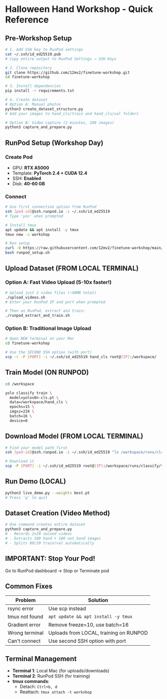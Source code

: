 # Halloween Hand Workshop - Quick Reference

## Pre-Workshop Setup
```bash
# 1. Add SSH key to RunPod settings
cat ~/.ssh/id_ed25519.pub
# Copy entire output to RunPod Settings → SSH Keys

# 2. Clone repository
git clone https://github.com/12mv2/finetune-workshop.git
cd finetune-workshop

# 3. Install dependencies
pip install -r requirements.txt

# 4. Create dataset
# Option A: Manual photos
python3 create_dataset_structure.py
# Add your images to hand_cls/train and hand_cls/val folders

# Option B: Video capture (2 minutes, 200 images)
python3 capture_and_prepare.py
```

## RunPod Setup (Workshop Day)

### Create Pod
- GPU: **RTX A5000**
- Template: **PyTorch 2.4 + CUDA 12.4**
- SSH: **Enabled**
- Disk: **40-60 GB**

### Connect
```bash
# Use first connection option from RunPod
ssh [pod-id]@ssh.runpod.io -i ~/.ssh/id_ed25519
# Type 'yes' when prompted

# Install tmux
apt update && apt install -y tmux
tmux new -s workshop

# Run setup
curl -O https://raw.githubusercontent.com/12mv2/finetune-workshop/main/runpod_setup.sh
bash runpod_setup.sh
```

## Upload Dataset (FROM LOCAL TERMINAL)

### Option A: Fast Video Upload (5-10x faster!)
```bash
# Upload just 2 video files (~40MB total)
./upload_videos.sh
# Enter your RunPod IP and port when prompted

# Then on RunPod, extract and train:
./runpod_extract_and_train.sh
```

### Option B: Traditional Image Upload
```bash
# Open NEW terminal on your Mac
cd finetune-workshop

# Use the SECOND SSH option (with port)
scp -r -P [PORT] -i ~/.ssh/id_ed25519 hand_cls root@[IP]:/workspace/
```

## Train Model (ON RUNPOD)
```bash
cd /workspace

yolo classify train \
  model=yolov8n-cls.pt \
  data=/workspace/hand_cls \
  epochs=15 \
  imgsz=224 \
  batch=16 \
  device=0
```

## Download Model (FROM LOCAL TERMINAL)
```bash
# Find your model path first
ssh [pod-id]@ssh.runpod.io -i ~/.ssh/id_ed25519 "ls /workspace/runs/classify/*/weights/"

# Download it
scp -P [PORT] -i ~/.ssh/id_ed25519 root@[IP]:/workspace/runs/classify/train/weights/best.pt ./
```

## Run Demo (LOCAL)
```bash
python3 live_demo.py --weights best.pt
# Press 'q' to quit
```

## Dataset Creation (Video Method)
```bash
# One command creates entire dataset
python3 capture_and_prepare.py
# - Records 2x20 second videos
# - Extracts 100 hand + 100 not_hand images
# - Splits 80/20 train/val automatically
```

## IMPORTANT: Stop Your Pod!
Go to RunPod dashboard → Stop or Terminate pod

## Common Fixes

| Problem | Solution |
|---------|----------|
| rsync error | Use scp instead |
| tmux not found | `apt update && apt install -y tmux` |
| Gradient error | Remove freeze=10, use batch=16 |
| Wrong terminal | Uploads from LOCAL, training on RUNPOD |
| Can't connect | Use second SSH option with port |

## Terminal Management
- **Terminal 1**: Local Mac (for uploads/downloads)
- **Terminal 2**: RunPod SSH (for training)
- **tmux commands**: 
  - Detach: `Ctrl+b, d`
  - Reattach: `tmux attach -t workshop`